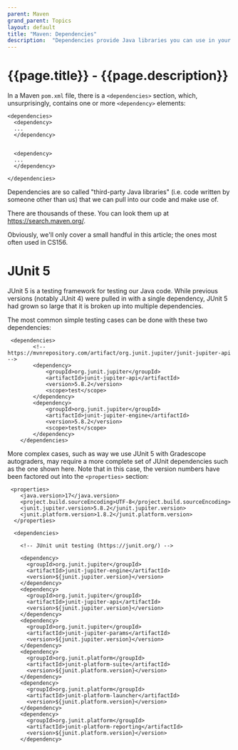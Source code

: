 ```yaml
---
parent: Maven
grand_parent: Topics
layout: default
title: "Maven: Dependencies"
description:  "Dependencies provide Java libraries you can use in your code"
---
```


# {{page.title}} - {{page.description}}

In a Maven `pom.xml` file, there is a `<dependencies>` section, which, unsurprisingly, contains one or more `<dependency>` elements:

```
<dependencies>
  <dependency>
  ...
  </dependency>
  
  
  <dependency>
  ...
  </dependency>

</dependencies>
```

Dependencies are so called "third-party Java libraries" (i.e. code written by someone other than us) that we can pull into our code and make use of.

There are thousands of these.   You can look them up at <https://search.maven.org/>.

Obviously, we'll only cover a small handful in this article; the ones most often used in CS156.


# JUnit 5

JUnit 5 is a testing framework for testing our Java code.   While previous versions (notably JUnit 4) were pulled in with a single dependency, JUnit 5 had grown so large that
it is broken up into multiple dependencies.  

The most common simple testing cases can be done with these two dependencies:

```
 <dependencies>
        <!-- https://mvnrepository.com/artifact/org.junit.jupiter/junit-jupiter-api -->
        <dependency>
            <groupId>org.junit.jupiter</groupId>
            <artifactId>junit-jupiter-api</artifactId>
            <version>5.8.2</version>
            <scope>test</scope>
        </dependency>
        <dependency>
            <groupId>org.junit.jupiter</groupId>
            <artifactId>junit-jupiter-engine</artifactId>
            <version>5.8.2</version>
            <scope>test</scope>
        </dependency>
    </dependencies>
```

More complex cases, such as way we use JUnit 5 with Gradescope autograders, may require a more complete set of JUnit dependencies such as the one shown here.  Note that in this case,
the version numbers have been factored out into the `<properties>` section:

```
 <properties>
    <java.version>17</java.version>
    <project.build.sourceEncoding>UTF-8</project.build.sourceEncoding>
    <junit.jupiter.version>5.8.2</junit.jupiter.version>
    <junit.platform.version>1.8.2</junit.platform.version>
  </properties>

  <dependencies>

    <!-- JUnit unit testing (https://junit.org/) -->

    <dependency>
      <groupId>org.junit.jupiter</groupId>
      <artifactId>junit-jupiter-engine</artifactId>
      <version>${junit.jupiter.version}</version>
    </dependency>
    <dependency>
      <groupId>org.junit.jupiter</groupId>
      <artifactId>junit-jupiter-api</artifactId>
      <version>${junit.jupiter.version}</version>
    </dependency>
    <dependency>
      <groupId>org.junit.jupiter</groupId>
      <artifactId>junit-jupiter-params</artifactId>
      <version>${junit.jupiter.version}</version>
    </dependency>
    <dependency>
      <groupId>org.junit.platform</groupId>
      <artifactId>junit-platform-suite</artifactId>
      <version>${junit.platform.version}</version>
    </dependency>
    <dependency>
      <groupId>org.junit.platform</groupId>
      <artifactId>junit-platform-launcher</artifactId>
      <version>${junit.platform.version}</version>
    </dependency>
    <dependency>
      <groupId>org.junit.platform</groupId>
      <artifactId>junit-platform-reporting</artifactId>
      <version>${junit.platform.version}</version>
    </dependency>
```

